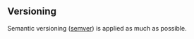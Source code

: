 

## Versioning

Semantic versioning ([semver](http://semver.org/)) is applied as much as possible.
